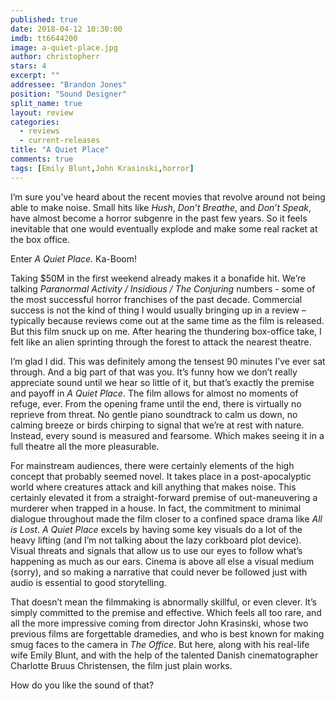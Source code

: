 ```yaml
---
published: true
date: 2018-04-12 10:30:00
imdb: tt6644200
image: a-quiet-place.jpg
author: christopherr
stars: 4
excerpt: ""
addressee: "Brandon Jones"
position: "Sound Designer"
split_name: true
layout: review
categories: 
  - reviews
  - current-releases
title: "A Quiet Place"
comments: true
tags: [Emily Blunt,John Krasinski,horror]
---
```

I’m sure you’ve heard about the recent movies that revolve around not being able to make noise. Small hits like _Hush_, _Don’t Breathe_, and _Don’t Speak_, have almost become a horror subgenre in the past few years. So it feels inevitable that one would eventually explode and make some real racket at the box office.

Enter _A Quiet Place_. Ka-Boom!

Taking $50M in the first weekend already makes it a bonafide hit. We’re talking _Paranormal Activity / Insidious / The Conjuring_ numbers - some of the most successful horror franchises of the past decade. Commercial success is not the kind of thing I would usually bringing up in a review – typically because reviews come out at the same time as the film is released. But this film snuck up on me. After hearing the thundering box-office take, I felt like an alien sprinting through the forest to attack the nearest theatre.

I’m glad I did. This was definitely among the tensest 90 minutes I’ve ever sat through. And a big part of that was you. It’s funny how we don’t really appreciate sound until we hear so little of it, but that’s exactly the premise and payoff in _A Quiet Place_. The film allows for almost no moments of refuge, ever. From the opening frame until the end, there is virtually no reprieve from threat. No gentle piano soundtrack to calm us down, no calming breeze or birds chirping to signal that we’re at rest with nature. Instead, every sound is measured and fearsome. Which makes seeing it in a full theatre all the more pleasurable.

For mainstream audiences, there were certainly elements of the high concept that probably seemed novel. It takes place in a post-apocalyptic world where creatures attack and kill anything that makes noise. This certainly elevated it from a straight-forward premise of out-maneuvering a murderer when trapped in a house. In fact, the commitment to minimal dialogue throughout made the film closer to a confined space drama like _All is Lost_. _A Quiet Place_ excels by having some key visuals do a lot of the heavy lifting (and I’m not talking about the lazy corkboard plot device). Visual threats and signals that allow us to use our eyes to follow what’s happening as much as our ears. Cinema is above all else a visual medium (sorry), and so making a narrative that could never be followed just with audio is essential to good storytelling.

That doesn’t mean the filmmaking is abnormally skillful, or even clever. It’s simply committed to the premise and effective. Which feels all too rare, and all the more impressive coming from director John Krasinski, whose two previous films are forgettable dramedies, and who is best known for making smug faces to the camera in _The Office_. But here, along with his real-life wife Emily Blunt, and with the help of the talented Danish cinematographer Charlotte Bruus Christensen, the film just plain works.

How do you like the sound of that?